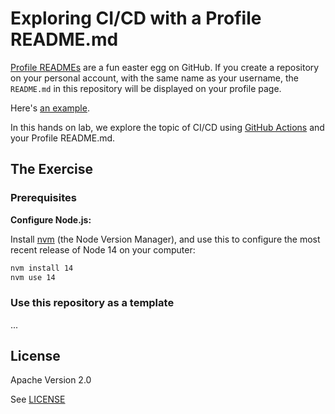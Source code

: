# Exploring CI/CD with a Profile README.md

[Profile READMEs](https://docs.github.com/en/github/setting-up-and-managing-your-github-profile/managing-your-profile-readme) are a fun easter egg on GitHub. If you create a
repository on your personal account, with the same name as your username,
the `README.md` in this repository will be displayed on your profile page.

Here's [an example](https://github.com/bcoe/bcoe).

In this hands on lab, we explore the topic of CI/CD using
[GitHub Actions](https://docs.github.com/en/actions) and your Profile README.md.

## The Exercise

### Prerequisites

**Configure Node.js:**

Install [nvm](https://github.com/nvm-sh/nvm#installing-and-updating)
(the Node Version Manager), and use this to configure the most recent release
of Node 14 on your computer:

```bash
nvm install 14
nvm use 14
```

### Use this repository as a template

...

## License

Apache Version 2.0

See [LICENSE](https://github.com/googleapis/nodejs-secret-manager/blob/master/LICENSE)